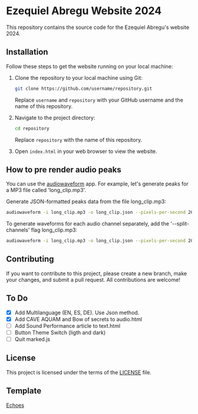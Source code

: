 # Ezequiel Abregu Website 2024

This repository contains the source code for the Ezequiel Abregu's website 2024.

## Installation

Follow these steps to get the website running on your local machine:

1. Clone the repository to your local machine using Git:

    ```bash
    git clone https://github.com/username/repository.git
    ```

    Replace `username` and `repository` with your GitHub username and the name of this repository.

2. Navigate to the project directory:

    ```bash
    cd repository
    ```

    Replace `repository` with the name of this repository.

3. Open `index.html` in your web browser to view the website.

## How to pre render audio peaks

You can use the [audiowaveform](https://github.com/bbc/audiowaveform) app. 
For example, let's generate peaks for a MP3 file called 'long_clip.mp3'.

Generate JSON-formatted peaks data from the file long_clip.mp3:

```bash
audiowaveform -i long_clip.mp3 -o long_clip.json --pixels-per-second 20 --bits 8
```

To generate waveforms for each audio channel separately, add the '--split-channels' flag long_clip.mp3:

```bash
audiowaveform -i long_clip.mp3 -o long_clip.json --pixels-per-second 20 --bits 8 --split-channels
```

## Contributing

If you want to contribute to this project, please create a new branch, make your changes, and submit a pull request. All contributions are welcome!

## To Do

- [x] Add Multilanguage (EN, ES, DE). Use Json method.
- [x] Add CAVE AQUAM and Bow of secrets to audio.html
- [ ] Add Sound Performance article to text.html
- [ ] Button Theme Switch (ligth and dark)
- [ ] Quit marked.js  

## License

This project is licensed under the terms of the [LICENSE](LICENSE) file.

## Template

[Echoes](https://www.free-css.com/free-css-templates/page232/echoes)